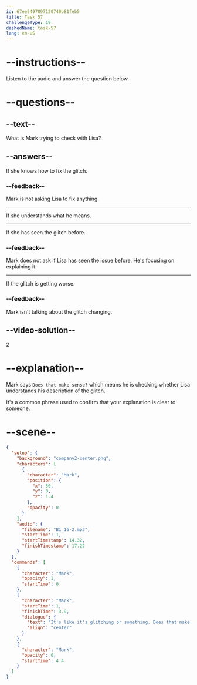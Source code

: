```yaml
---
id: 67ee5497897120740b81feb5
title: Task 57
challengeType: 19
dashedName: task-57
lang: en-US
---
```


<!-- (Audio) Mark: It's like it's glitching or something. Does that make sense? -->

# --instructions--

Listen to the audio and answer the question below.

# --questions--

## --text--

What is Mark trying to check with Lisa?

## --answers--

If she knows how to fix the glitch.

### --feedback--

Mark is not asking Lisa to fix anything.

---

If she understands what he means.

---

If she has seen the glitch before.

### --feedback--

Mark does not ask if Lisa has seen the issue before. He's focusing on explaining it.

---

If the glitch is getting worse.

### --feedback--

Mark isn't talking about the glitch changing.

## --video-solution--

2

# --explanation--

Mark says `Does that make sense?` which means he is checking whether Lisa understands his description of the glitch.

It's a common phrase used to confirm that your explanation is clear to someone.

# --scene--

```json
{
  "setup": {
    "background": "company2-center.png",
    "characters": [
      {
        "character": "Mark",
        "position": {
          "x": 50,
          "y": 0,
          "z": 1.4
        },
        "opacity": 0
      }
    ],
    "audio": {
      "filename": "B1_16-2.mp3",
      "startTime": 1,
      "startTimestamp": 14.32,
      "finishTimestamp": 17.22
    }
  },
  "commands": [
    {
      "character": "Mark",
      "opacity": 1,
      "startTime": 0
    },
    {
      "character": "Mark",
      "startTime": 1,
      "finishTime": 3.9,
      "dialogue": {
        "text": "It's like it's glitching or something. Does that make sense?",
        "align": "center"
      }
    },
    {
      "character": "Mark",
      "opacity": 0,
      "startTime": 4.4
    }
  ]
}
```
